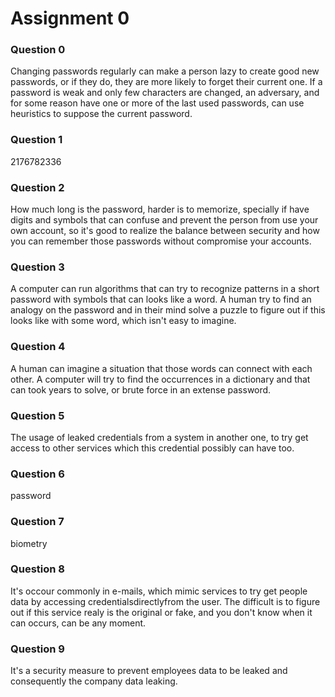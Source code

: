 # Assignment 0

### Question 0

Changing passwords regularly can make a person lazy to create good new passwords, or if they do, they are more likely to forget their current one. If a password is weak and only few characters are changed, an adversary, and for some reason have one or more of the last used passwords, can use heuristics to suppose the current password.

### Question 1

2176782336

### Question 2

How much long is the password, harder is to memorize, specially if have digits and symbols that can confuse and prevent the person from use your own account, so it's good to realize the balance between security and how you can remember those passwords without compromise your accounts.

### Question 3

A computer can run algorithms that can try to recognize patterns in a short password with symbols that can looks like a word.
A human try to find an analogy on the password and in their mind solve a puzzle to figure out if this looks like with some word, which isn't easy to imagine.

### Question 4

A human can imagine a situation that those words can connect with each other.
A computer will try to find the occurrences in a dictionary and that can took years to solve, or brute force in an extense password.

### Question 5

The usage of leaked credentials from a system in another one, to try get access to other services which this credential possibly can have too.

### Question 6

password

### Question 7

biometry

### Question 8

It's occour commonly in e-mails, which mimic services to try get people data by accessing credentialsdirectlyfrom the user.
The difficult is to figure out if this service realy is the original or fake, and you don't know when it can occurs, can be any moment.

### Question 9

It's a security measure to prevent employees data to be leaked and consequently the company data leaking.
